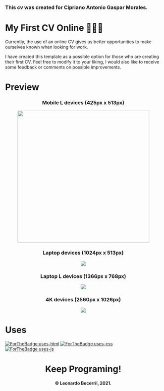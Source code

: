 
### This cv was created for Cipriano Antonio Gaspar Morales.


# My First CV Online 🧑‍💼📜

Currently, the use of an online CV gives us better opportunities to make ourselves known when looking for work.

I have created this template as a possible option for those who are creating their first CV.
Feel free to modify it to your liking, I would also like to receive some feedback or comments on possible improvements.

# Preview
<h3 align="center">Mobile L devices (425px x 513px)</h3>
<p align="center">
<img width="425px" src="https://user-images.githubusercontent.com/63682340/123584493-12367080-d7a7-11eb-8432-dcbdabaf8811.png">
</p>

<h3 align="center">Laptop devices (1024px x 513px)</h3>
<p align="center">
<img src="https://user-images.githubusercontent.com/63682340/123585595-1b284180-d7a9-11eb-8018-5c78b4df7a9b.png">
</p>

<h3 align="center">Laptop L devices (1366px x 768px)</h3>
<p align="center">
<img src="https://user-images.githubusercontent.com/63682340/123585295-9806eb80-d7a8-11eb-88aa-5ac75ce33b74.png">
</p>

<h3 align="center">4K devices (2560px x 1026px)</h3>
<p align="center">
<img src="https://user-images.githubusercontent.com/63682340/123585303-9b9a7280-d7a8-11eb-96fc-6e2c4a685261.png">
</p>

# Uses
[![ForTheBadge uses-html](http://ForTheBadge.com/images/badges/uses-html.svg)](http://ForTheBadge.com)
[![ForTheBadge uses-css](http://ForTheBadge.com/images/badges/uses-css.svg)](http://ForTheBadge.com)
[![ForTheBadge uses-js](http://ForTheBadge.com/images/badges/uses-js.svg)](http://ForTheBadge.com)

<h1 align="center">Keep Programing!</h1>
<h4 align="center">© Leonardo Becerril, 2021.</h4>
